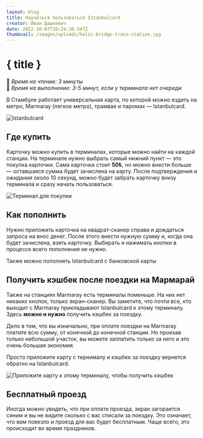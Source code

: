 ```yaml
---
layout: blog
title: Научиться пользоваться Istanbulcard
creator: Иван Дашкевич
date: 2022-10-07T20:24:38.547Z
thumbnail: /images/uploads/halic-bridge-train-station.jpg
---
```


# { title }

📖 _Время на чтение: 3 минуты_  
🏃 _Время на выполнение: 3-5 минут, если у терминала нет очереди_

В Стамбуле работает универсальная карта, по которой можно ездить на метро, Marmaray (легкое метро), трамвае и паромах — Istanbulcard.

![Istanbulcard](https://upload.wikimedia.org/wikipedia/commons/6/66/New_Istanbulkart.jpg)

## Где купить

Карточку можно купить в терминалах, которые можно найти на каждой станции. На терминале нужно выбрать самый нижний пункт — это покупка карточки. Сама карточка стоит **50₺**, но можно внести больше — оставшаяся сумма будет зачислена на карту. После подтверждения и ожидания около 10 секунд, можно будет забрать карточку внизу терминала и сразу начать пользоваться.

![Терминал для покупки](/images/uploads/photo_2022-10-08-19.41.19.jpg)

## Как пополнить

Нужно приложить карточка на квадрат-сканер справа и дождаться запроса на внос денег. После этого внести нужную сумму и, когда она будет зачислена, взять карточку. Выбирать и нажимать кнопки в процессе всего пополнения не нужно.

Также можно пополнять Istanbulcard с банковской карты

## Получить кэшбек после поездки на Мармарай

Также на станциях Marmaray есть терминалы поменьше. На них нет никаких кнопок, только экран-сканер. Вы заметите, что почти все, кто выходит с Marmaray прикладывают Istanbulcard к этому терминалу. Здесь **можно и нужно** получить кэшбек за поездку.

Дело в том, что вы изначально, при оплате поездки на Marmaray платите всю сумму, от конечной до конечной станции. Но проехав только небольшой участок, вы можете заплатить только за него и это очень большая экономия.

Просто приложите карту с тернималу и кэшбек за поездку вернется обратно на Istanbulcard.

![Приложите карту к этому терминалу, чтобы получить кэшбек](/images/uploads/photo_2022-10-08-19.41.15.jpg)

## Бесплатный проезд

Иногда можно увидеть, что при оплате проезда, экран загорается синим и вы не видите сколько с вас списали за поездку. Это означает, что вам повезло и проезд для вас будет бесплатным. Чаще всего, это происходит во время праздников.
